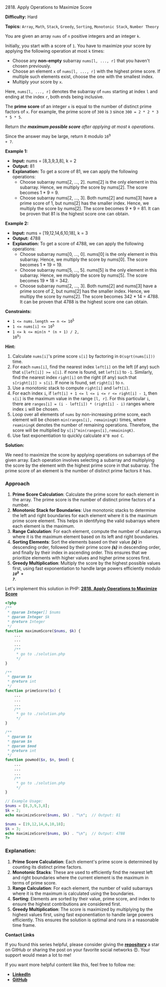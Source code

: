 2818\. Apply Operations to Maximize Score

**Difficulty:** Hard

**Topics:** `Array`, `Math`, `Stack`, `Greedy`, `Sorting`, `Monotonic Stack`, `Number Theory`

You are given an array `nums` of `n` positive integers and an integer `k`.

Initially, you start with a score of `1`. You have to maximize your score by applying the following operation at most `k` times:

- Choose any **non-empty** subarray `nums[l, ..., r]` that you haven't chosen previously.
- Choose an element `x` of `nums[l, ..., r]` with the highest prime score. If multiple such elements exist, choose the one with the smallest index.
- Multiply your score by `x`.

Here, `nums[l, ..., r]` denotes the subarray of `nums` starting at index `l` and ending at the index `r`, both ends being inclusive.

The **prime score** of an integer `x` is equal to the number of distinct prime factors of `x`. For example, the prime score of `300` is `3` since `300 = 2 * 2 * 3 * 5 * 5`.

Return _the **maximum possible score** after applying at most `k` operations_.

Since the answer may be large, return it modulo <code>10<sup>9</sup> + 7</code>.

**Example 1:**

- **Input:** nums = [8,3,9,3,8], k = 2
- **Output:** 81
- **Explanation:** To get a score of 81, we can apply the following operations:
  - Choose subarray nums[2, ..., 2]. nums[2] is the only element in this subarray. Hence, we multiply the score by nums[2]. The score becomes 1 * 9 = 9.
  - Choose subarray nums[2, ..., 3]. Both nums[2] and nums[3] have a prime score of 1, but nums[2] has the smaller index. Hence, we multiply the score by nums[2]. The score becomes 9 * 9 = 81.
    It can be proven that 81 is the highest score one can obtain.

**Example 2:**

- **Input:** nums = [19,12,14,6,10,18], k = 3
- **Output:** 4788
- **Explanation:** To get a score of 4788, we can apply the following operations:
  - Choose subarray nums[0, ..., 0]. nums[0] is the only element in this subarray. Hence, we multiply the score by nums[0]. The score becomes 1 * 19 = 19.
  - Choose subarray nums[5, ..., 5]. nums[5] is the only element in this subarray. Hence, we multiply the score by nums[5]. The score becomes 19 * 18 = 342.
  - Choose subarray nums[2, ..., 3]. Both nums[2] and nums[3] have a prime score of 2, but nums[2] has the smaller index. Hence, we multipy the score by nums[2]. The score becomes 342 * 14 = 4788.
    It can be proven that 4788 is the highest score one can obtain.



**Constraints:**

- <code>1 <= nums.length == n <= 10<sup>5</sup></code>
- <code>1 <= nums[i] <= 10<sup>5</sup></code>
- <code>1 <= k <= min(n * (n + 1) / 2, 10<sup>9</sup>)</code>


**Hint:**
1. Calculate `nums[i]`'s prime score `s[i]` by factoring in `O(sqrt(nums[i]))` time.
2. For each `nums[i]`, find the nearest index `left[i]` on the left (if any) such that `s[left[i]] >= s[i]`. if none is found, set `left[i]` to `-1`. Similarly, find the nearest index `right[i]` on the right (if any) such that `s[right[i]] > s[i]`. If none is found, set `right[i]` to `n`.
3. Use a monotonic stack to compute `right[i]` and `left[i]`.
4. For each index `i`, if `left[i] + 1 <= l <= i <= r <= right[i] - 1`, then `s[i]` is the maximum value in the range `[l, r]`. For this particular `i`, there are `ranges[i] = (i - left[i]) * (right[i] - i)` ranges where index `i` will be chosen.
5. Loop over all elements of `nums` by non-increasing prime score, each element will be chosen `min(ranges[i], remainingK)` times, where `reaminingK` denotes the number of remaining operations. Therefore, the score will be multiplied by `s[i]^min(ranges[i],remainingK)`.
6. Use fast exponentiation to quickly calculate `A^B mod C`.



**Solution:**

We need to maximize the score by applying operations on subarrays of the given array. Each operation involves selecting a subarray and multiplying the score by the element with the highest prime score in that subarray. The prime score of an element is the number of distinct prime factors it has.

### Approach
1. **Prime Score Calculation**: Calculate the prime score for each element in the array. The prime score is the number of distinct prime factors of a number.
2. **Monotonic Stack for Boundaries**: Use monotonic stacks to determine the left and right boundaries for each element where it is the maximum prime score element. This helps in identifying the valid subarrays where each element is the maximum.
3. **Range Calculation**: For each element, compute the number of subarrays where it is the maximum element based on its left and right boundaries.
4. **Sorting Elements**: Sort the elements based on their value _**(x)**_ in descending order, followed by their prime score _**(s)**_ in descending order, and finally by their index in ascending order. This ensures that we prioritize elements with higher values and higher prime scores first.
5. **Greedy Multiplication**: Multiply the score by the highest possible values first, using fast exponentiation to handle large powers efficiently modulo **_<code>10<sup>9</sup> + 7</code>_**.

Let's implement this solution in PHP: **[2818. Apply Operations to Maximize Score](https://github.com/mah-shamim/leet-code-in-php/tree/main/algorithms/002818-apply-operations-to-maximize-score/solution.php)**

```php
<?php
/**
 * @param Integer[] $nums
 * @param Integer $k
 * @return Integer
 */
function maximumScore($nums, $k) {
    ...
    ...
    ...
    /**
     * go to ./solution.php
     */
}

/**
 * @param $x
 * @return int
 */
function primeScore($x) {
    ...
    ...
    ...
    /**
     * go to ./solution.php
     */
}

/**
 * @param $x
 * @param $n
 * @param $mod
 * @return int
 */
function powmod($x, $n, $mod) {
    ...
    ...
    ...
    /**
     * go to ./solution.php
     */
}

// Example Usage:
$nums = [8,3,9,3,8];
$k = 2;
echo maximizeScore($nums, $k) . "\n";  // Output: 81

$nums = [19,12,14,6,10,18];
$k = 3;
echo maximizeScore($nums, $k) . "\n";  // Output: 4788
?>
```

### Explanation:

1. **Prime Score Calculation**: Each element's prime score is determined by counting its distinct prime factors.
2. **Monotonic Stacks**: These are used to efficiently find the nearest left and right boundaries where the current element is the maximum in terms of prime score.
3. **Range Calculation**: For each element, the number of valid subarrays where it is the maximum is calculated using the boundaries.
4. **Sorting**: Elements are sorted by their value, prime score, and index to ensure the highest contributions are considered first.
5. **Greedy Multiplication**: The score is maximized by multiplying by the highest values first, using fast exponentiation to handle large powers efficiently. This ensures the solution is optimal and runs in a reasonable time frame.

**Contact Links**

If you found this series helpful, please consider giving the **[repository](https://github.com/mah-shamim/leet-code-in-php)** a star on GitHub or sharing the post on your favorite social networks 😍. Your support would mean a lot to me!

If you want more helpful content like this, feel free to follow me:

- **[LinkedIn](https://www.linkedin.com/in/arifulhaque/)**
- **[GitHub](https://github.com/mah-shamim)**